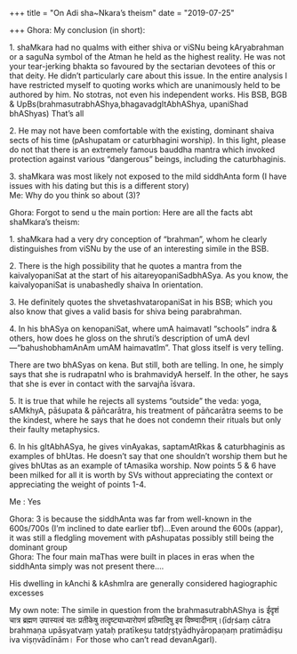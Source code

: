 +++
title = "On Adi sha~Nkara’s theism"
date = "2019-07-25"

+++
Ghora: My conclusion (in short):

1\. shaMkara had no qualms with either shiva or viSNu being kAryabrahman
or a saguNa symbol of the Atman he held as the highest reality. He was
not your tear-jerking bhakta so favoured by the sectarian devotees of
this or that deity. He didn’t particularly care about this issue. In the
entire analysis I have restricted myself to quoting works which are
unanimously held to be authored by him. No stotras, not even his
independent works. His BSB, BGB &
UpBs(brahmasutrabhAShya,bhagavadgItAbhAShya, upaniShad bhAShyas) That’s
all

2\. He may not have been comfortable with the existing, dominant shaiva
sects of his time (pAshupatam or caturbhagini worship). In this light,
please do not that there is an extremely famous bauddha mantra which
invoked protection against various “dangerous” beings, including the
caturbhaginis.

3\. shaMkara was most likely not exposed to the mild siddhAnta form (I
have issues with his dating but this is a different story)  
Me: Why do you think so about (3)?

Ghora: Forgot to send u the main portion: Here are all the facts abt
shaMkara’s theism:

1\. shaMkara had a very dry conception of “brahman”, whom he clearly
distinguishes from viSNu by the use of an interesting simile in the BSB.

2\. There is the high possibility that he quotes a mantra from the
kaivalyopaniSat at the start of his aitareyopaniSadbhASya. As you know,
the kaivalyopaniSat is unabashedly shaiva In orientation.

3\. He definitely quotes the shvetashvataropaniSat in his BSB; which you
also know that gives a valid basis for shiva being parabrahman.

4\. In his bhASya on kenopaniSat, where umA haimavatI “schools” indra &
others, how does he gloss on the shruti’s description of umA
devI—“bahushobhamAnAm umAM haimavatIm”. That gloss itself is very
telling.

There are two bhASyas on kena. But still, both are telling. In one, he
simply says that she is rudrapatnI who is brahmavidyA herself. In the
other, he says that she is ever in contact with the sarvajña īśvara.

5\. It is true that while he rejects all systems “outside” the veda:
yoga, sAMkhyA, pāśupata & pāñcarātra, his treatment of pāñcarātra seems
to be the kindest, where he says that he does not condemn their rituals
but only their faulty metaphysics.

6\. In his gItAbhASya, he gives vinAyakas, saptamAtRkas & caturbhaginis
as examples of bhUtas. He doesn’t say that one shouldn’t worship them
but he gives bhUtas as an example of tAmasika worship. Now points 5 & 6
have been milked for all it is worth by SVs without appreciating the
context or appreciating the weight of points 1-4.

Me : Yes

Ghora: 3 is because the siddhAnta was far from well-known in the
600s/700s (I’m inclined to date earlier tbf)…Even around the 600s
(appar), it was still a fledgling movement with pAshupatas possibly
still being the dominant group  
Ghora: The four main maThas were built in places in eras when the
siddhAnta simply was not present there….

His dwelling in kAnchi & kAshmIra are generally considered hagiographic
excesses

My own note: The simile in question from the brahmasutrabhAShya is ईदृशं
चात्र ब्रह्मण उपास्यत्वं यतः प्रतीकेषु तत्दृष्ट्याध्यारोपणं प्रतिमादिषु
इव विष्ण्वादीनाम्।(īdṛśaṃ cātra brahmaṇa upāsyatvaṃ yataḥ pratīkeṣu
tatdṛṣṭyādhyāropaṇaṃ pratimādiṣu iva viṣṇvādīnām। For those who can’t
read devanAgarI).
